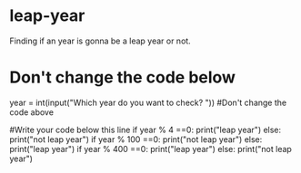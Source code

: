 # leap-year
Finding if an year is gonna be a leap year or not.
# Don't change the code below 
year = int(input("Which year do you want to check? "))
#Don't change the code above 

#Write your code below this line 
if year % 4 ==0:
  print("leap year")
else:
  print("not leap year")
  if year % 100 ==0:
    print("not leap year")
  else:
    print("leap year")
    if year % 400 ==0:
      print("leap year")
    else:
      print("not leap year")

